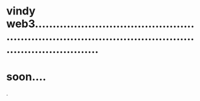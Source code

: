 # vindy web3............................................................................................................................
# soon....
.
